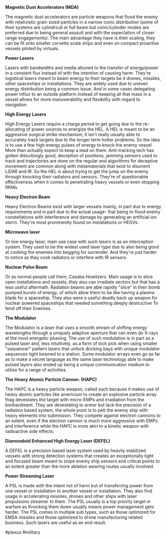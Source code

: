 **Magnetic Dust Accelerators (MDA)** 

The magnetic dust accelerators are particle weapons that flood the enemy with relativistic grain sized particles in a narrow conic distribution (some of their systems are cylindrical or full beam but conic/cylinder modes are preferred due to being general assault and with the expectation of closer range engagements).   The main advantage they have is their scaling, they can be fit onto smaller corvette scale ships and even on compact proactive vessels piloted by virtuals.  

**Power Lasers** 

Lasers with bandwidths and media attuned to the transfer of energy/power in a constant flux instead of with the intention of causing harm.  They're logistical lasers meant to beam energy to their targets be it drones, missiles, other spaceships or installations.  They are widely used due to uneven energy distribution being a common issue.  And in some cases delegating power influx to an outside platform instead of keeping all that mass in a vessel allows for more manuverability and flexibility with regard to navigation.

**High Energy Lasers**

High Energy Lasers require a charge period to get going due to the re-allocating of power sources to energize the HEL.  A HEL is meant to be an aggressive surgical strike mechanism; it isn't really usually able to accurately track targets due to the longer term hotter problems.  So the idea is to use a few high energy pulses of energy to knock the enemy vessel More than actually expect to keep a lead on them.  Anti-tracking tech has gotten disturbingly good, deception of positions, jamming sensors used to track and trajectories are done on the regular and algorithms for deceptive movement are common along with metamaterials that exist to disorient LiDAR and IR.  So the HEL is about trying to get the jump on the enemy through knocking their radiators and sensors.  They're of questionable effectiveness when it comes to penetrating heavy vessels or even stopping RKMs.  

**Heavy Electron Beam**

Heavy Electron Beams exist with larger vessels mainly, in part due to energy requirements and in part due to the actual usage- that being to flood enemy constellations with interference and damage by generating an artificial ion storm.  They're most prominently found on installations or HEGVs.  

**Microwave laser**

Or low energy laser, main use case with such lasers is as an interception system.  They used to be the widest used laser type due to also being good at cooking the enemies into begging for surrender.  And they're just harder to notice as they cook radiators or interfere with IR sensors. 

**Nuclear Pulse Beam** 

Or as normal people call them, Casaba Howitzers.  Main usage is to slice open installations and vessels, they also can irradiate sectors but that has a less useful aftermath.  Radiation beams are able rapidly "slice" in their bomb pumped bursts of energy, of which allow them to be like having a plasma blade for a spaceship.  They also were a useful deadly back up weapon for nuclear powered spaceships that needed something deeply destructive To fend off their Enemies.

**The Modulator** 

The Modulator is a laser that uses a smooth stream of shifting energy wavelengths through a uniquely adaptive aperture that can even do X-rays at the most energetic phasing.  The use of such modulation is in part as a pulsed laser and, less intuitively, as a form of lock pick when using smaller "sequencer" pattern lasers that unlock docking bays with unique modulator sequences tight beamed to a station.  Some modulator arrays even go as far as to make a secret language as the same laser technology able to make pulsed layers also ended up being a unique communication medium to utilize for a range of activities.

**The Heavy Atomic Particle Cannon.  (HAPC)**

The HAPC is a heavy particle weapon, called such because it makes use of heavy atomic particles like americium to create an explosive particle array thag devestates the target with micro-EMPs and irradiation from the bonbardment.  They are devestating to armor but lack the precision of a radiation based system, the whole point is to pelt the enemy ship with heavy elements into submission.  They compete against electron cannons to an extent, even if the electron cannon is much more aggressive with EMPs and interference while the HAPC is more akin to a kinetic weapon with radioactive side effects.  

**Diamondoid Enhanced High Energy Laser  (DEFEL)**

A DEFEL is a precision based laser system used by heavily stabilized vessels with strong detection systems that creates an exceptionally tight and focused beam meant to snipe enemy ship sensors and critical points to an extent greater than the more ablation wearing routes usually involved.  

**Power Streaming Laser**

A PSL is made with the intent not of harm but of transferring power from one vessel or installation to another vessel or installation.  They also find usage in accelerating missiles, drones and other ships with laser propulsions streamer to them.  The PSL usually is a top priority target in warfare as Knocking them down usually means power management gets harder.  The PSL comes in multiple sub types, such as those optimized for EMSA missiles and those optimized to drone manufacturing related business.  Such lasers are useful as an end result.

#plexus 
#military 
